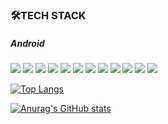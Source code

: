 
<h3>🛠TECH STACK</h3>

<h5>Android</h5>
<div>
<img src="https://img.shields.io/badge/Flutter-02569B?style=flat-square&logo=Flutter&logoColor=white">


  <img src="https://img.shields.io/badge/Kotlin-007396?style=flat-square&logo=Kotlin&logoColor=white">
  
  
  
  <img src="https://img.shields.io/badge/React-61DAFB?style=flat-square&logo=React&logoColor=white"/>
  
<img src="https://img.shields.io/badge/node.js-339933?style=flat-square&logo=Node.js&logoColor=white"/>

  <img src="https://img.shields.io/badge/firebase-FFCA28?style=flat-square&logo=firebase&logoColor=white">
  <img src="https://img.shields.io/badge/mysql-4479A1?style=flat-square&logo=mysql&logoColor=white">
  <img src="https://img.shields.io/badge/javascript-F7DF1E?style=flat-square&logo=javascript&logoColor=black">
  <img src="https://img.shields.io/badge/css-1572B6?style=flat-square&logo=css3&logoColor=white">
  <img src="https://img.shields.io/badge/html5-E34F26?style=flat-square&logo=html5&logoColor=white">
  <img src="https://img.shields.io/badge/python-3776AB?style=flat-square&logo=python&logoColor=white">
  <img src="https://img.shields.io/badge/c++-00599C?style=flat-square&logo=c%2B%2B&logoColor=white">
  <img src="https://img.shields.io/badge/Java-007396?style=flat-square&logo=Java&logoColor=white">
</div>






[![Top Langs](https://github-readme-stats.vercel.app/api/top-langs/?username=zxver1000&layout=compact)](https://github.com/anuraghazra/github-readme-stats)



[![Anurag's GitHub stats](https://github-readme-stats.vercel.app/api?username=zxver1000)](https://github.com/zxver1000/github-readme-stats)
